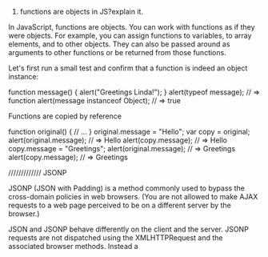 1. functions are objects in JS?explain it.

In JavaScript, functions are objects. You can work with functions as if they were objects. For example, you can assign functions to variables, to array elements, and to other objects. They can also be passed around as arguments to other functions or be returned from those functions.

Let's first run a small test and confirm that a function is indeed an object instance:

function message() {
    alert("Greetings Linda!");
}
alert(typeof message);                   // => function
alert(message instanceof Object);        // => true


Functions are copied by reference

function original() {
    // ...
}
original.message = "Hello";
var copy = original;
alert(original.message);         // => Hello
alert(copy.message);             // => Hello
copy.message = "Greetings";
alert(original.message);         // => Greetings
alert(copy.message);             // => Greetings




///////////// JSONP

JSONP (JSON with Padding) is a method commonly used to bypass the cross-domain policies in web browsers. (You are not allowed to make AJAX requests to a web page perceived to be on a different server by the browser.)

JSON and JSONP behave differently on the client and the server. JSONP requests are not dispatched using the XMLHTTPRequest and the associated browser methods. Instead a <script> tag is created, whose source is set to the target URL. This script tag is then added to the DOM (normally inside the <head> element).


//////coercion

Type coercion is the process of converting value from one type to another (such as string to number, object to boolean, and so on). 

Implicit vs. explicit coercion
Type coercion can be explicit and implicit.

When a developer expresses the intention to convert between types by writing the appropriate code, like Number(value), it’s called explicit type coercion (or type casting).

Since JavaScript is a weakly-typed language, values can also be converted between different types automatically, and it is called implicit type coercion. It usually happens when you apply operators to values of different types, like
1 == null, 2/’5', null + new Date(), or it can be triggered by the surrounding context, like with if (value) {…}, where value is coerced to boolean.



//////////Event Bubble VS Capture

Event bubbling and capturing are two ways of event propagation in the HTML DOM API, when an event occurs in an element inside another element, and both elements have registered a handle for that event.


With bubbling, the event is first captured and handled by the innermost element and then propagated to outer elements.

With capturing, the event is first captured by the outermost element and propagated to the inner elements.


target.addEventListener(type, listener[, useCapture]);

Capturing - true
Bubbling - false

Default - Bubble


document.querySelector('.box-1').addEventListener('click', e => {
    console.log('Box-1 is clicked');
});







































